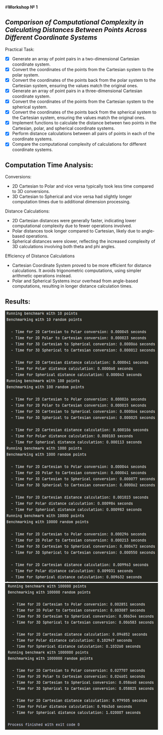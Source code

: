 #**Workshop № 1**
## *Comparison of Computational Complexity in Calculating Distances Between Points Across Different Coordinate Systems* 


Practical Task:
- [x] Generate an array of point pairs in a two-dimensional Cartesian coordinate
system.
- [x] Convert the coordinates of the points from the Cartesian system to the
polar system.
- [x] Convert the coordinates of the points back from the polar system to the
Cartesian system, ensuring the values match the original ones.
- [x] Generate an array of point pairs in a three-dimensional Cartesian
coordinate system.
- [x] Convert the coordinates of the points from the Cartesian system to the
spherical system.
- [x] Convert the coordinates of the points back from the spherical system to
the Cartesian system, ensuring the values match the original ones.
- [x] Implement functions to calculate the distance between two points in the
Cartesian, polar, and spherical coordinate systems.
- [x] Perform distance calculations between all pairs of points in each of the
coordinate systems.
- [x] Compare the computational complexity of calculations for different
coordinate systems.

## Computation Time Analysis:

Conversions:
- 2D Cartesian to Polar and vice versa typically took less time compared to 3D conversions.
- 3D Cartesian to Spherical and vice versa had slightly longer computation times due to additional dimension processing.

Distance Calculations:
- 2D Cartesian distances were generally faster, indicating lower computational complexity due to fewer operations involved.
- Polar distances took longer compared to Cartesian, likely due to angle-based operations.
- Spherical distances were slower, reflecting the increased complexity of 3D calculations involving both theta and phi angles.

Efficiency of Distance Calculations
- Cartesian Coordinate System proved to be more efficient for distance calculations. It avoids trigonometric computations, using simpler arithmetic operations instead.
- Polar and Spherical Systems incur overhead from angle-based computations, resulting in longer distance calculation times.


## Results:

![](png/Screenshot_1.png)
![](png/Screenshot_2.png)